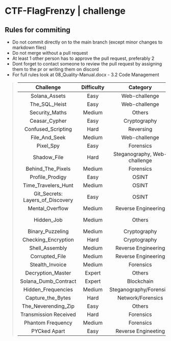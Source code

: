 # CTF-FlagFrenzy | challenge

## Rules for commiting

- Do not commit directly on to the main branch (except minor changes to markdown files)
- Do not merge without a pull request
- At least 1 other person has to approve the pull request, preferably 2
- Dont forget to contact someone to review the pull request by assigning them to the pr or writing them on discord
- For full rules look at 08_Quality-Manual.docx - 3.2 Code Management 

> | Challenge | Difficulty | Category | Flags | Status | Documentation | Authors | Solves |
> |:--------: | :--------: | :------: | :------: | :----: | :-----------: | :-----: | :----: |
> | Solana_Assets | Easy | Web-challenge | 1 | 100% done | [documentation](https://github.com/CTF-FlagFrenzy/challenges/blob/main/Solana_Assets/solana_assets.md) |  [zVSciy](https://github.com/zVSciy) | X |
> | The_SQL_Heist | Easy | Web-challenge | 1 | 100% done | [documentation](https://github.com/CTF-FlagFrenzy/challenges/blob/main/The_SQL_Heist/The_SQL_Heist.md) | [zVSciy](https://github.com/zVSciy) | X |
> | Security_Maths | Medium | Others | 1 | 100% done | [documentation](https://github.com/CTF-FlagFrenzy/challenges/blob/main/Security_Maths/Technical_Guide_SecurityMaths.md) | [Kingdanxi](https://github.com/kingdanxi) | X |
> | Ceasar_Cypher | Easy | Cryptography | 1 | 100% done | [documentation](https://github.com/CTF-FlagFrenzy/challenges/blob/main/Ceasar_Cipher/ceasar_cipher.md) | [KaveXD](https://github.com/KaveXD) | X |
> | Confused_Scripting | Hard | Reversing | 1 | 100% done | [documentation](https://github.com/CTF-FlagFrenzy/challenges/blob/main/Confused_Scripting/confused_scripting.md) | [KaveXD](https://github.com/KaveXD) | X |
> | File_And_Seek | Medium | Web-challenge | 1 | 100% done | [documentation](https://github.com/CTF-FlagFrenzy/challenges/blob/main/File_And_Seek/File_And_Seek.md) | [zVSciy](https://github.com/zVSciy) | X |
> | Pixel_Spy | Easy | Forensics | 1 | 100% done | [documentation](https://github.com/CTF-FlagFrenzy/challenges/blob/main/Pixel_Spy/Pixel_Spy.md) | [zVSciy](https://github.com/zVSciy) | X |
> | Shadow_File | Hard | Steganography, Web-challenge | 1 | 100% done | [documentation](https://github.com/CTF-FlagFrenzy/challenges/blob/main/Shadow_File/Shadow_File.md) | [zVSciy](https://github.com/zVSciy) | X |
> | Behind_The_Pixels | Medium | Forensics | 1 | 100% done | [documentation](https://github.com/CTF-FlagFrenzy/challenges/blob/main/Behind_The_Pixels/behind_the_pixels.md) | [IlariaBrown](https://github.com/IlariaBrown) | X |
> | Profile_Prodigy | Easy | OSINT | 3 | 99% done | [documentation](https://github.com/CTF-FlagFrenzy/challenges/blob/main/Profile_Prodigy/Profile_Prodigy.md) | [IlariaBrown](https://github.com/IlariaBrown) | X |
> | Time_Travelers_Hunt | Medium | OSINT | 3 | 100% done | [documentation](https://github.com/CTF-FlagFrenzy/challenges/blob/main/Time_Travelers_Hunt/Time_Travelers_Hunt.md) | [IlariaBrown](https://github.com/IlariaBrown) | X |
> | Git_Secrets: Layers_of_Discovery | Easy | OSINT | 4 | 100% done | [documentation](https://github.com/CTF-FlagFrenzy/challenges/blob/main/Git_Secrets_Layers_of_Discovery/Git_Secrets_Layers_of_Discovery.md) | [IlariaBrown](https://github.com/IlariaBrown) | X |
> | Mental_Overflow | Medium | Reverse Engineering | 1 | 95% done | [documentation](https://github.com/CTF-FlagFrenzy/challenges/blob/main/Mental_Overflow/Mental_Overflow.md) | [zVSciy](https://github.com/zVSciy) | X |
> | Hidden_Job | Medium | Others | 4 | 100% done | [documentation](https://github.com/CTF-FlagFrenzy/challenges/blob/main/Hidden_Job/Hidden_Job.md) | [zVSciy](https://github.com/zVSciy) [Kingdanxi](https://github.com/kingdanxi) | X |
> | Binary_Puzzeling | Medium | Cryptography | 1 | 100% done | [documentation](https://github.com/CTF-FlagFrenzy/challenges/blob/main/Binary_Puzzeling/Binary_Puzzeling.md) | [KaveXD](https://github.com/KaveXD) | X |
> | Checking_Encryption | Hard | Cryptography | 1 | 100% done | [documentation](https://github.com/CTF-FlagFrenzy/challenges/blob/main/Checking_Encryption/Checking_Encryption.md) | [KaveXD](https://github.com/KaveXD) | X |
> | Shell_Assembly | Medium | Reverse Engineering | 1 | 100% done | [documentation](https://github.com/CTF-FlagFrenzy/challenges/blob/main/Shell_Assembly/Shell_Assembly.md) | [KaveXD](https://github.com/KaveXD) | X |
> | Corrupted_File | Medium | Reverse Engineering | 1 | 100% done | [documentation](https://github.com/CTF-FlagFrenzy/challenges/blob/main/Corrupted_File/Corrupted_File.md) | [KaveXD](https://github.com/KaveXD) | X |
> | Stealth_Invoice | Medium | Forensics | 2 | 100% done | [documentation](https://github.com/CTF-FlagFrenzy/challenges/blob/main/Stealth_Invoice/Stealth_Invoice.md) | [Kingdanxi](https://github.com/kingdanxi) | X |
> | Decryption_Master | Expert | Others | 2 | 100% done | [documentation](https://github.com/CTF-FlagFrenzy/challenges/blob/main/Decryption_Master/Decryption_Master.md) | [Kingdanxi](https://github.com/kingdanxi) | X |
> | Solana_Dumb_Contract | Expert | Blockchain | 1 | 100% done | [documentation](https://github.com/CTF-FlagFrenzy/challenges/blob/main/Solana_Dumb_Contract/Solana_Dumb_Contract.md) | [zVSciy](https://github.com/zVSciy) | X |
> | Hidden_Frequencies | Medium | Steganography/Forensics | 1 | 100% done | [documentation](https://github.com/CTF-FlagFrenzy/challenges/blob/main/Hidden_Frequencies/Hidden_Frequencies.md) | [IlariaBrown](https://github.com/IlariaBrown) | X |
> | Capture_the_Bytes | Hard | Network/Forensics | 1 | Discontinued | [documentation](https://github.com/CTF-FlagFrenzy/challenges/blob/main/Capture_the_Bytes/Capture_the_Bytes.md) | [zVSciy](https://github.com/zVSciy) | X |
> | The_Neverending_Zip | Easy | Others | 1 | 90% done | [documentation](https://github.com/CTF-FlagFrenzy/challenges/blob/main/The_Neverending_Zip/The_Neverending_Zip.md) | [zVSciy](https://github.com/zVSciy) | X |
> | Transmission Received | Hard | Forensics | 1 | 100% done | [documentation](https://github.com/CTF-FlagFrenzy/challenges/blob/main/transmission-received/transmission-received.md) | [cupels](https://github.com/cupels) | X |
> | Phantom Frequency | Medium | Forensics | 1 | 100% done | [documentation](https://github.com/CTF-FlagFrenzy/challenges/blob/main/morse/morse.md) | [cupels](https://github.com/cupels) | X |
> | PYCked Apart | Easy | Reverse Engineeting | 1 | 100% done | [documentation](https://github.com/CTF-FlagFrenzy/challenges/blob/main/Pydetect/Pydetect.md) | [cupels](https://github.com/cupels) | X |
